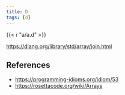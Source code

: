 ```yaml
---
title: D
tags: [d]
---
```


{{< r "a/a.d" >}}

<https://dlang.org/library/std/array/join.html>

## References

- <https://programming-idioms.org/idiom/53>
- <https://rosettacode.org/wiki/Arrays>
